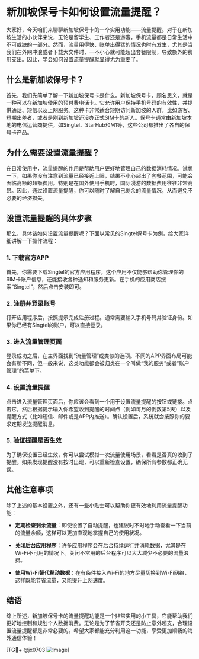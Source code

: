 # 新加坡保号卡如何设置流量提醒？

大家好，今天咱们来聊聊新加坡保号卡的一个实用功能——流量提醒。对于在新加坡生活的小伙伴来说，无论是留学生、工作者还是游客，手机流量都是日常生活中不可或缺的一部分。然而，流量用得快、账单出得猛的情况也时有发生，尤其是当我们在外网冲浪或者下载大文件时，一不小心就可能超出套餐限制，导致额外的费用支出。因此，学会如何设置流量提醒就显得尤为重要了。

## 什么是新加坡保号卡？

首先，我们先简单了解一下新加坡保号卡是什么。新加坡保号卡，顾名思义，就是一种可以在新加坡使用的预付费电话卡。它允许用户保持手机号码的有效性，并提供通话、短信以及上网服务。这种卡非常适合短期访问新加坡的人群，比如游客、短期出差者，或者是刚到新加坡还没办正式SIM卡的新人。保号卡通常由新加坡本地的电信运营商提供，如Singtel、StarHub和M1等，这些公司都推出了各自的保号卡产品。

## 为什么需要设置流量提醒？

在日常使用中，流量提醒的作用是帮助用户更好地管理自己的数据消耗情况。试想一下，如果你没有注意到流量已经接近上限，结果不小心超出了套餐范围，可能会面临高额的超额费用。特别是在国外使用手机时，国际漫游的数据费用往往非常高昂。因此，通过设置流量提醒，你可以随时了解自己剩余的流量情况，从而避免不必要的经济损失。

## 设置流量提醒的具体步骤

那么，具体该如何设置流量提醒呢？下面以常见的Singtel保号卡为例，给大家详细讲解一下操作流程：

### 1. 下载官方APP
首先，你需要下载Singtel的官方应用程序。这个应用不仅能够帮助你管理你的SIM卡账户信息，还能接收各种通知和服务更新。在手机的应用商店搜索“Singtel”，然后点击安装即可。

### 2. 注册并登录账号
打开应用程序后，按照提示完成注册过程。通常需要输入手机号码并验证身份。如果你已经有Singtel的账户，可以直接登录。

### 3. 进入流量管理页面
登录成功之后，在主界面找到“流量管理”或类似的选项。不同的APP界面布局可能会有所不同，但一般来说，这类功能都会被归类在一个叫做“我的服务”或者“账户管理”的菜单下。

### 4. 设置流量提醒
点击进入流量管理页面后，你应该会看到一个用于设置流量提醒的按钮或链接。点击它，然后根据提示输入你希望收到提醒的时间点（例如每月的倒数第5天）以及提醒方式（比如短信、邮件或是APP内推送）。确认设置后，系统就会按照你的要求定期发送提醒消息。

### 5. 验证提醒是否生效
为了确保设置已经生效，你可以尝试模拟一次流量使用场景，看看是否真的收到了提醒。如果发现提醒没有按时出现，可以重新检查设置，确保所有参数都正确无误。

## 其他注意事项

除了上述的基本设置之外，还有一些小贴士可以帮助你更有效地利用流量提醒功能：

- **定期检查剩余流量**：即使设置了自动提醒，也建议时不时地手动查看一下当前的流量余额，这样可以更加直观地掌握自己的使用状况。
  
- **关闭后台应用程序**：许多应用程序会在后台持续运行并消耗数据，尤其是在Wi-Fi不可用的情况下。关闭不常用的后台程序可以大大减少不必要的流量浪费。

- **使用Wi-Fi替代移动数据**：在有条件接入Wi-Fi的地方尽量切换到Wi-Fi网络，这样既能节省流量，又能提升上网速度。

## 结语

综上所述，新加坡保号卡的流量提醒功能是一个非常实用的小工具，它能帮助我们更好地控制和规划个人数据消费。无论是为了节省开支还是防止意外超支，合理设置流量提醒都是非常必要的。希望大家都能充分利用这一功能，享受更加顺畅的海外通信体验！

[TG💪+ @jx0703 ![Image](https://github.com/user-attachments/assets/dbca1d08-cadb-493c-b0ec-ad6f7a83f270)]